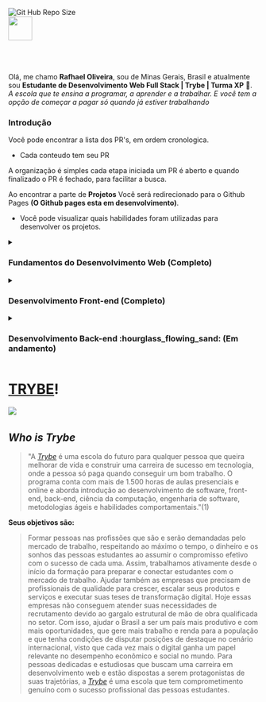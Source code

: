 
![Git Hub Repo Size](https://img.shields.io/github/repo-size/underewarrr/trybe-exercicios)<br>
<a href="https://www.linkedin.com/in/rafhael-oliveira/" target="_blank">
  <img src="https://i.ibb.co/Kx2GSrT/linkedin.png" width="48px" height="48px">
</a>

<br />
<br />

Olá, me chamo **Rafhael Oliveira**, sou de Minas Gerais, Brasil e atualmente sou  **Estudante de Desenvolvimento Web Full Stack | Trybe | Turma 
XP** 🚀.<br>
_A escola que te ensina a programar, a aprender e a trabalhar. E você tem a opção de começar a pagar só quando já estiver trabalhando_

### Introdução
Você pode encontrar a lista dos PR's, em ordem cronologica.
- Cada conteudo tem seu PR

A organização é simples cada etapa iniciada um PR é aberto e quando finalizado o PR é fechado, para facilitar a busca.


Ao encontrar a parte de **Projetos** Você será redirecionado para o Github Pages **(O Github pages esta em desenvolvimento)**.
- Você pode visualizar quais habilidades foram utilizadas para desenvolver os projetos.

<details>
<summary><h3>Fundamentos do Desenvolvimento Web (Completo)</h3></summary>

##### [Bloco 1: Introdução - Unix & Bash]

- [X] 1-3: _Fundamentos do Desenvolvimento Web_(https://github.com/Underewarrr/trybe-exercicios/pull/1)
- [X] 1-3: _Introdução - Unix & Shell_(https://github.com/Underewarrr/trybe-exercicios/pull/1)
- [X] 1-3: _Unix & Bash - Part 1_(https://github.com/Underewarrr/trybe-exercicios/pull/1)
- [X] 1-4: _Unix & Bash - Part 2_(https://github.com/Underewarrr/trybe-exercicios/pull/1)

##### [Bloco 2: Git, GitHub e Internet]

- [X] 2-1: _Git & GitHub - O que é e para que serve?_(https://github.com/Underewarrr/trybe-exercicios/pull/1)
- [X] 2-2: _Git & GitHub - Entendendo os comandos_(https://github.com/Underewarrr/trybe-exercicios/pull/1)
- [X] 2-3: _Internet - Entendendo como ela funciona_(https://github.com/Underewarrr/trybe-exercicios/pull/1)

##### [Bloco 3: Introdução à HTML & CSS]

- [X] 3-1: _Introdução - HTML & CSS_(https://github.com/Underewarrr/trybe-exercicios/pull/2)
- [X] 3-1: _HTML & CSS - Estruturas de página_(https://github.com/Underewarrr/trybe-exercicios/pull/2)
- [X] 3-2: _HTML & CSS - Primeiros passos em CSS_(https://github.com/Underewarrr/trybe-exercicios/pull/2)
- [X] 3-3: _HTML & CSS - Seletores e posicionamento_(https://github.com/Underewarrr/trybe-exercicios/pull/2)
- [X] 3-4: _HTML Semântico_(https://github.com/Underewarrr/trybe-exercicios/pull/2)
- [X] 3-5: _**Projeto - Lessons Learned**_
- 
<details>
<summary>Habilidades</summary>
<br>
<img src="https://raw.githubusercontent.com/devicons/devicon/master/icons/html5/html5-original-wordmark.svg" alt="html5" width="40" height="40"/> 
  <img src="https://raw.githubusercontent.com/devicons/devicon/master/icons/css3/css3-original-wordmark.svg" alt="css3" width="40" height="40"/> 
</details>

##### [Bloco 4: Introdução à JavaScript e Lógica de Programação]

- [X] 4-1: _Introdução - JavaScript_(https://github.com/Underewarrr/trybe-exercicios/pull/3)
- [X] 4-1: _JavaScript - Primeiros passos_(https://github.com/Underewarrr/trybe-exercicios/pull/4)
- [X] 4-2: _JavaScript - Array e loop For_(https://github.com/Underewarrr/trybe-exercicios/pull/5)
- [X] 4-3: _JavaScript - Lógica de Programação e Algoritmos_(https://github.com/Underewarrr/trybe-exercicios/pull/6)
- [X] 4-4: _JavaScript - Objetos e Funções_(https://github.com/Underewarrr/trybe-exercicios/pull/8)
- [X] 4-5: Projeto - Playground Functions_

<details>
<summary>Habilidades</summary>
<br>
  <img src="https://raw.githubusercontent.com/devicons/devicon/master/icons/nodejs/nodejs-original-wordmark.svg" alt="nodejs" width="40" height="40"/> 
  <img src="https://raw.githubusercontent.com/devicons/devicon/master/icons/javascript/javascript-original.svg" alt="javascript" width="40" height="40"/>
</details>


##### [Bloco 5: JavaScrip: DOM, Eventos e Web Storage]

- [x] 5-1: _JavaScript - DOM e seletores_(https://github.com/Underewarrr/trybe-exercicios/pull/14)
- [x] 5-2: _JavaScript - Trabalhando com elementos_(https://github.com/Underewarrr/trybe-exercicios/pull/15)
- [x] 5-3: _JavaScript - Eventos_(https://github.com/Underewarrr/trybe-exercicios/pull/16)
- [x] 5-4: _JavaScript - Web Storage_(https://github.com/Underewarrr/trybe-exercicios/pull/16)
- [x] 5-5: [Projeto - Pixels Art]()
- [x] 5-6: _**Projeto - Lista de Tarefas**_
- [ ] 5-7: _**Projeto Bônus - Meme Generator**_
- [ ] 5-7: _**Projeto Bônus - Adivinhe a Cor**_
- [ ] 5-7: _**Projeto Bônus - Carta Misteriosa**_

<details>
<summary>Habilidades</summary>
<br>

  <img src="https://github.com/tryber/sd-018-a-project-pixels-art/raw/master/art-with-pixels.gif" alt="Projeto Pixel art" width="300" height="350"/>
  <br>
  <img src="https://raw.githubusercontent.com/devicons/devicon/master/icons/javascript/javascript-original.svg" alt="javascript" width="40" height="40"/> 
  <img src="https://raw.githubusercontent.com/devicons/devicon/master/icons/html5/html5-original-wordmark.svg" alt="html5" width="40" height="40"/> 
  <img src="https://raw.githubusercontent.com/devicons/devicon/master/icons/css3/css3-original-wordmark.svg" alt="css3" width="40" height="40"/> 
  <img src="https://raw.githubusercontent.com/devicons/devicon/master/icons/nodejs/nodejs-original-wordmark.svg" alt="nodejs" width="40" height="40"/> 
</details>

##### [Bloco 6: HTML & CSS: Forms, Flexbox e Responsivo]

- [x] 6-1: _HTML & CSS - Forms_(https://github.com/Underewarrr/trybe-exercicios/pull/17)
- [x] 6-2: _Bibliotecas JavaScript e Frameworks CSS_(https://github.com/Underewarrr/trybe-exercicios/pull/17)
- [x] 6-3: _CSS Flexbox - Part 1_(https://github.com/Underewarrr/trybe-exercicios/pull/18)
- [x] 6-4: _CSS Flexbox - Part 2_(https://github.com/Underewarrr/trybe-exercicios/pull/18)
- [x] 6-5: _CSS Responsivo - Mobile First_(https://github.com/Underewarrr/trybe-exercicios/pull/18)
- [x] 6-6: Projeto - Trybewarts

<details>
<summary>Habilidades</summary>
<br>
  <img src="https://github.com/tryber/sd-018-a-project-trybewarts/raw/main/pagina-principal.png" alt="Projeto Trybe Warts" />
  <img src="https://raw.githubusercontent.com/devicons/devicon/master/icons/javascript/javascript-original.svg" alt="javascript" width="40" height="40"/>
  <img src="https://raw.githubusercontent.com/devicons/devicon/master/icons/html5/html5-original-wordmark.svg" alt="html5" width="40" height="40"/> 
  <img src="https://raw.githubusercontent.com/devicons/devicon/master/icons/css3/css3-original-wordmark.svg" alt="css3" width="40" height="40"/> 
 
</details>

##### Bloco 7: Introdução à JavaScript ES6 & Testes Unitários

- [x] 7-1: _JavaScript ES6 - let, const, arrow functions e template literals_(https://github.com/Underewarrr/trybe-exercicios/pull/19)
- [x] 7-2: _JavaScript ES6 - Objects_(https://github.com/Underewarrr/trybe-exercicios/pull/22)
- [x] 7-3: _Primeiros passos em Jest_(https://github.com/Underewarrr/trybe-exercicios/pull/23)
- [x] 7-3: _Primeiros passos em Jest_(https://github.com/Underewarrr/trybe-exercicios/pull/24)
- [x] 7-4: Projeto - JavaScript Testes Unitários

<details>
<summary>Habilidades</summary>
<br>
  <img src="https://raw.githubusercontent.com/devicons/devicon/master/icons/javascript/javascript-original.svg" alt="javascript" width="40" height="40"/>
  <img src="https://raw.githubusercontent.com/devicons/devicon/master/icons/html5/html5-original-wordmark.svg" alt="html5" width="40" height="40"/> 
  <img src="https://raw.githubusercontent.com/devicons/devicon/master/icons/css3/css3-original-wordmark.svg" alt="css3" width="40" height="40"/>
  <img src="https://raw.githubusercontent.com/devicons/devicon/master/icons/nodejs/nodejs-original-wordmark.svg" alt="nodejs" width="40" height="40"/> 
</details>

##### Bloco 8: Higher Order Functions do JavaScript ES6

- [x] 8-1: _JavaScript ES6 - Introdução à Higher Order Functions_(https://github.com/Underewarrr/trybe-exercicios/pull/26)
- [x] 8-2: _JavaScript ES6 - Higher Order Functions - forEach, find, some, every, sort_(https://github.com/Underewarrr/trybe-exercicios/pull/27)
- [x] 8-3: _JavaScript ES6 - Higher Order Functions - map e filter_(https://github.com/Underewarrr/trybe-exercicios/pull/28)
- [x] 8-4: _JavaScript ES6 - Higher Order Functions - reduce_(https://github.com/Underewarrr/trybe-exercicios/pull/29)
- [x] 8-5: _JavaScript ES6 - spread operator, rest parameter, destructuring e mais_](https://github.com/Underewarrr/trybe-exercicios/pull/30)
- [x] 8-6: Projeto - Zoo functions

<details>
<summary>Habilidades</summary>
<br>
  <img src="https://raw.githubusercontent.com/devicons/devicon/master/icons/javascript/javascript-original.svg" alt="javascript" width="40" height="40"/>
  <img src="https://raw.githubusercontent.com/devicons/devicon/master/icons/html5/html5-original-wordmark.svg" alt="html5" width="40" height="40"/> 
  <img src="https://raw.githubusercontent.com/devicons/devicon/master/icons/css3/css3-original-wordmark.svg" alt="css3" width="40" height="40"/>
  <img src="https://raw.githubusercontent.com/devicons/devicon/master/icons/nodejs/nodejs-original-wordmark.svg" alt="nodejs" width="40" height="40"/> 
</details>

##### Bloco 9: JavaScript e Testes Assíncronos

- [x] 9-1: _JavaScript Assíncrono e Callbacks_(https://github.com/Underewarrr/trybe-exercicios/pull/31)
- [x] 9-2: _JavaScript Assí­ncrono - Fetch API e async/await_(https://github.com/Underewarrr/trybe-exercicios/pull/31)
- [x] 9-3: _Jest - Testes Assíncronos_(https://github.com/Underewarrr/trybe-exercicios/pull/32)
- [x] 9-4: Projeto - Carrinho de Compras

<details>
<summary>Habilidades</summary>
<br>
  <img src="https://github.com/tryber/sd-018-a-project-shopping-cart/raw/master/prototipo.gif" alt="Projeto Carrinho de Compras"/>
  <img src="https://raw.githubusercontent.com/devicons/devicon/master/icons/javascript/javascript-original.svg" alt="javascript" width="40" height="40"/>
  <img src="https://raw.githubusercontent.com/devicons/devicon/master/icons/html5/html5-original-wordmark.svg" alt="html5" width="40" height="40"/> 
  <img src="https://raw.githubusercontent.com/devicons/devicon/master/icons/css3/css3-original-wordmark.svg" alt="css3" width="40" height="40"/>
  <img src="https://raw.githubusercontent.com/devicons/devicon/master/icons/nodejs/nodejs-original-wordmark.svg" alt="nodejs" width="40" height="40"/> 
</details>
</details>

<details>
<summary><h3>Desenvolvimento Front-end (Completo)</h3></summary>

##### Bloco 10: Introdução à React

- [x] 10-1: _Introdução - Front-end_(https://github.com/Underewarrr/trybe-exercicios/pull/33)
- [x] 10-1: _Introdução - React_(https://github.com/Underewarrr/trybe-exercicios/pull/33)
- [x] 10-1: _'Hello, world!' no React!_(https://github.com/Underewarrr/trybe-exercicios/pull/33)
- [x] 10-2: _Componentes React_(https://github.com/Underewarrr/trybe-exercicios/pull/34)

##### Bloco 11: Componentes com Estado, Eventos e Formulários com React

- [x] 11-1: _Componentes com Estado e Eventos_(https://github.com/Underewarrr/trybe-exercicios/pull/35)
- [x] 11-2: _Formulários no React_(https://github.com/Underewarrr/trybe-exercicios/pull/36)
- [x] 11-3: Projeto - Tryunfo

<details>
<summary>Habilidades</summary>
<br>
  <img src="https://raw.githubusercontent.com/devicons/devicon/master/icons/javascript/javascript-original.svg" alt="javascript" width="40" height="40"/>
  <img src="https://raw.githubusercontent.com/devicons/devicon/master/icons/html5/html5-original-wordmark.svg" alt="html5" width="40" height="40"/> 
  <img src="https://raw.githubusercontent.com/devicons/devicon/master/icons/css3/css3-original-wordmark.svg" alt="css3" width="40" height="40"/>
  <img src="https://raw.githubusercontent.com/devicons/devicon/master/icons/nodejs/nodejs-original-wordmark.svg" alt="nodejs" width="40" height="40"/> 
</details>

##### Bloco 12: Ciclo de vida de componentes e React Router

- [x] 12-1: _Ciclo de vida de componentes_(https://github.com/Underewarrr/trybe-exercicios/pull/37)
- [x] 12-2: _React Router_(https://github.com/Underewarrr/trybe-exercicios/pull/38)
- [x] 12-3: Projeto - TrybeTunes

<details>
<summary>Habilidades</summary>
<br>
  <img src="https://raw.githubusercontent.com/devicons/devicon/master/icons/javascript/javascript-original.svg" alt="javascript" width="40" height="40"/>
  <img src="https://raw.githubusercontent.com/devicons/devicon/master/icons/html5/html5-original-wordmark.svg" alt="html5" width="40" height="40"/> 
  <img src="https://raw.githubusercontent.com/devicons/devicon/master/icons/css3/css3-original-wordmark.svg" alt="css3" width="40" height="40"/>
  <img src="https://raw.githubusercontent.com/devicons/devicon/master/icons/nodejs/nodejs-original-wordmark.svg" alt="nodejs" width="40" height="40"/> 
  <img src="https://github.com/devicons/devicon/blob/master/icons/react/react-original-wordmark.svg" alt="react" width="40" height="40"/> 

![image](https://user-images.githubusercontent.com/74227915/160474975-4b9148c8-92c7-4ded-b32a-8ef86ffa8ab5.png)
![image](https://user-images.githubusercontent.com/74227915/160475003-df2a263e-c603-4ab6-a56b-88fb9ba49b04.png)
![image](https://user-images.githubusercontent.com/74227915/160475011-2bdff365-32bc-4c37-b788-b0a8d3b02312.png)
![image](https://user-images.githubusercontent.com/74227915/160475025-830c9dfd-affe-454f-959a-9835a0df5373.png)
![image](https://user-images.githubusercontent.com/74227915/160475040-16d8ccb5-1687-4463-8d16-0d16ac0989f4.png)
![image](https://user-images.githubusercontent.com/74227915/160475059-a9cfff09-e259-44fc-ad79-1db1ceb5e4c6.png)
![image](https://user-images.githubusercontent.com/74227915/160475071-314ab933-a368-4417-a02f-83cdd3e709dd.png)
![image](https://user-images.githubusercontent.com/74227915/160475086-ed27472f-898f-4886-9e50-09e43164c74c.png)
![image](https://user-images.githubusercontent.com/74227915/160475103-e31b3939-b108-4e18-961a-07a2da476753.png)
</details>

##### Bloco 13: Metodologias Ágeis

- [x] 13-1: _Metodologias Ágeis_
- [x] 13-2: Projeto - Frontend Online Store

<details>
<summary>Habilidades</summary>
<br>
  <img src="https://raw.githubusercontent.com/devicons/devicon/master/icons/javascript/javascript-original.svg" alt="javascript" width="40" height="40"/>
  <img src="https://raw.githubusercontent.com/devicons/devicon/master/icons/html5/html5-original-wordmark.svg" alt="html5" width="40" height="40"/> 
  <img src="https://raw.githubusercontent.com/devicons/devicon/master/icons/css3/css3-original-wordmark.svg" alt="css3" width="40" height="40"/>
  <img src="https://raw.githubusercontent.com/devicons/devicon/master/icons/nodejs/nodejs-original-wordmark.svg" alt="nodejs" width="40" height="40"/> 
  <img src="https://github.com/devicons/devicon/blob/master/icons/react/react-original-wordmark.svg" alt="react" width="40" height="40"/> 
![image](https://user-images.githubusercontent.com/74227915/160920491-e6513179-bd9e-417e-938e-91db7881f593.png)
</details>

##### Bloco 14: Testes automatizados com React Testing Library

- [x] 14-1: _RTL - Primeiros passos_(https://github.com/Underewarrr/trybe-exercicios/pull/39)
- [x] 14-2: _RTL - Mocks e Inputs_(https://github.com/Underewarrr/trybe-exercicios/pull/39)
- [x] 14-3: _RTL - Testando React Router_(https://github.com/Underewarrr/trybe-exercicios/pull/40)
- [x] 14-4: _Projeto - Testes em React

<details>
<summary>Habilidades</summary>
<br>
  <img src="https://raw.githubusercontent.com/devicons/devicon/master/icons/javascript/javascript-original.svg" alt="javascript" width="40" height="40"/>
  <img src="https://raw.githubusercontent.com/devicons/devicon/master/icons/html5/html5-original-wordmark.svg" alt="html5" width="40" height="40"/> 
  <img src="https://raw.githubusercontent.com/devicons/devicon/master/icons/nodejs/nodejs-original-wordmark.svg" alt="nodejs" width="40" height="40"/> 
  <img src="https://github.com/devicons/devicon/blob/master/icons/react/react-original-wordmark.svg" alt="react" width="40" height="40"/> 
</details>

##### Bloco 15: Gerenciamento de estado com Redux

- [x] 15-1: _Introdução ao Redux - O estado global da aplicação_](https://github.com/Underewarrr/trybe-exercicios/pull/42)
- [x] 15-2: _Usando o Redux no React_(https://github.com/Underewarrr/trybe-exercicios/pull/43)
- [x] 15-3: _Usando o Redux no React_Prática__(https://github.com/Underewarrr/trybe-exercicios/pull/45)
- [x] 15-4: _Usando o Redux no React_Actions Assíncronas_(https://github.com/Underewarrr/trybe-exercicios/pull/45)
- [x] 15-5: _Testes em React-Redux_(https://github.com/Underewarrr/trybe-exercicios/pull/45)
- [x] 15-6: _Projeto - Trybe Wallet

<details>
<summary>Habilidades</summary>
<br>
  <img src="https://raw.githubusercontent.com/devicons/devicon/master/icons/javascript/javascript-original.svg" alt="javascript" width="40" height="40"/>
  <img src="https://raw.githubusercontent.com/devicons/devicon/master/icons/html5/html5-original-wordmark.svg" alt="html5" width="40" height="40"/> 
  <img src="https://raw.githubusercontent.com/devicons/devicon/master/icons/css3/css3-original-wordmark.svg" alt="css3" width="40" height="40"/>
  <img src="https://raw.githubusercontent.com/devicons/devicon/master/icons/nodejs/nodejs-original-wordmark.svg" alt="nodejs" width="40" height="40"/> 
  <img src="https://github.com/devicons/devicon/blob/master/icons/react/react-original-wordmark.svg" alt="react" width="40" height="40"/> 

![image](https://user-images.githubusercontent.com/74227915/160922051-3f6bd76f-8747-4864-b282-4f8746136356.png)
![image](https://user-images.githubusercontent.com/74227915/160922057-57f0234b-4d5a-4181-990f-5298a1c18f15.png)
![image](https://user-images.githubusercontent.com/74227915/160922114-8f016d0c-79a4-42c9-9cba-d7eed2aa2391.png)
</details>


##### Bloco 16: Projeto Jogo de Trivia

- [x] 16-1: _Projeto - Jogo de Trivia

<details>
<summary>Habilidades</summary>
<br>
  <img src="https://raw.githubusercontent.com/devicons/devicon/master/icons/javascript/javascript-original.svg" alt="javascript" width="40" height="40"/>
  <img src="https://raw.githubusercontent.com/devicons/devicon/master/icons/html5/html5-original-wordmark.svg" alt="html5" width="40" height="40"/> 
  <img src="https://raw.githubusercontent.com/devicons/devicon/master/icons/css3/css3-original-wordmark.svg" alt="css3" width="40" height="40"/>
  <img src="https://raw.githubusercontent.com/devicons/devicon/master/icons/nodejs/nodejs-original-wordmark.svg" alt="nodejs" width="40" height="40"/> 
  <img src="https://github.com/devicons/devicon/blob/master/icons/react/react-original-wordmark.svg" alt="react" width="40" height="40"/> 
</details>

##### Bloco 17: Context API e React Hooks

- [x] 17-1: _Context API do React_(https://github.com/Underewarrr/trybe-exercicios/pull/48)
- [x] 17-2: _React Hooks - useState e useContext_(https://github.com/Underewarrr/trybe-exercicios/pull/48)
- [x] 17-3: _React Hooks - useEffect e Hooks customizados_(https://github.com/Underewarrr/trybe-exercicios/pull/48)
- [x] 17-4: _Projeto - StarWars Datatable com Context API e Hooks(https://github.com/Underewarrr/trybe-exercicios/pull/48)

<details>
<summary>Habilidades</summary>
<br>
  <img src="https://raw.githubusercontent.com/devicons/devicon/master/icons/javascript/javascript-original.svg" alt="javascript" width="40" height="40"/>
  <img src="https://raw.githubusercontent.com/devicons/devicon/master/icons/html5/html5-original-wordmark.svg" alt="html5" width="40" height="40"/> 
  <img src="https://raw.githubusercontent.com/devicons/devicon/master/icons/css3/css3-original-wordmark.svg" alt="css3" width="40" height="40"/>
  <img src="https://raw.githubusercontent.com/devicons/devicon/master/icons/nodejs/nodejs-original-wordmark.svg" alt="nodejs" width="40" height="40"/> 
  <img src="https://github.com/devicons/devicon/blob/master/icons/react/react-original-wordmark.svg" alt="react" width="40" height="40"/> 

![req-2](https://user-images.githubusercontent.com/74227915/160923509-307115c8-d3d1-442f-b809-2df930d0a9a6.gif)

</details>

##### Bloco 18: Projeto App de Receitas

- [x] 18-1: _Projeto - App de Receitas
</details>

<details>
<summary><h3>Desenvolvimento Back-end :hourglass_flowing_sand: (Em andamento)</h3></summary>
## Desenvolvimento Back-end :hourglass_flowing_sand:

##### Bloco 19: Introdução à SQL

- [x] 19-1: _Introdução - Back-end_(https://github.com/Underewarrr/trybe-exercicios/pull/49)
- [x] 19-1: _Introdução - Bancos de dados relacionais_(https://github.com/Underewarrr/trybe-exercicios/pull/50)
- [x] 19-1: _Banco de dados SQL_(https://github.com/Underewarrr/trybe-exercicios/pull/53)
- [x] 19-2: _Encontrando dados em um banco de dados_(https://github.com/Underewarrr/trybe-exercicios/pull/54)
- [x] 19-3: _Filtrando dados de forma especí­fica_(https://github.com/Underewarrr/trybe-exercicios/pull/55)
- [x] 19-4: _Manipulando tabelas_(https://github.com/Underewarrr/trybe-exercicios/pull/56)
- [x] 19-5: _[Projeto - All For One]()_

##### Bloco 20: Funções SQL, Joins e Subqueries

- [x] 20-1: _Funções mais usadas no SQL_(https://github.com/Underewarrr/trybe-exercicios/pull/57)
- [x] 20-2: _Descomplicando JOINs, UNIONs e Subqueries_(https://github.com/Underewarrr/trybe-exercicios/pull/58)

##### Bloco 21: Normalização e Modelagem de banco de dados

- [x] 21-1: _Transformando ideias em um modelo de banco de dados - Parte 1_(https://github.com/Underewarrr/trybe-exercicios/pull/58)
- [x] 21-2: _Normalização, Formas Normais e Dumps_(https://github.com/Underewarrr/trybe-exercicios/pull/58)
- [x] 21-2: _Transformando ideias em um modelo de banco de dados - Parte 2_(https://github.com/Underewarrr/trybe-exercicios/pull/58)
- [x] 21-3: _Projeto - One For All

##### Seção 6: NodeJS ORM Autenticação JWT

- [x] 6-1: _Interface da aplicação com o banco de dados_ (https://github.com/Underewarrr/trybe-exercicios/pull/71)
- [x] 6-2: _Assosiação 1:1 e 1:N_(https://github.com/Underewarrr/trybe-exercicios/pull/72)
- [x] 6-2: _ ORM Associations N:N e Transactions _(https://github.com/Underewarrr/trybe-exercicios/pull/73)
- [x] 6-3: _Projeto_ - Blogs API

##### Seção 8: Introdução ao TypeScript

- [x] 8-1: _Introdução ao TypeScript_(https://github.com/Underewarrr/trybe-exercicios/pull/74)
- [x] 6-2: _Tipagem Estatica e Generica_(https://github.com/Underewarrr/trybe-exercicios/pull/75)
- [x] 6-2: _Express com TypeScript_(https://github.com/Underewarrr/trybe-exercicios/pull/76)
- [x] 6-3: _Projeto_ - TrybeSmith

##### Seção 9: Programaçao a orientada a Objetos (POO e Solid)

- [x] 9-1: _Introdução a Orientação a Objetos_(https://github.com/Underewarrr/trybe-exercicios/pull/77)
- [x] 9-2: _Herança e Interfaces_(https://github.com/Underewarrr/trybe-exercicios/pull/78)
- [x] 9-3: _Polimorfismo_(https://github.com/Underewarrr/trybe-exercicios/pull/79)

##### Seção 10: Introdução ao MongoDB

- [x] 10-1: Introdução ao MongoDB_(https://github.com/Underewarrr/trybe-exercicios/pull/80)


</details>

</details>

# [TRYBE](https://www.betrybe.com/)!
<img src="https://go.betrybe.com/hubfs/logo%20cortada%20branca.png" width="250">


## _Who is Trybe_

>"A [_Trybe_](https://www.betrybe.com/) é uma escola do futuro para qualquer pessoa que queira melhorar de vida e construir uma carreira de sucesso em tecnologia, onde a pessoa só paga quando conseguir um bom trabalho.
O programa conta com mais de 1.500 horas de aulas presenciais e online e aborda introdução ao desenvolvimento de software, front-end, back-end, ciência da computação, engenharia de software, metodologias ágeis e habilidades comportamentais."(1)


**Seus objetivos são:**

>Formar pessoas nas profissões que são e serão demandadas pelo mercado de trabalho, respeitando ao máximo o tempo, o dinheiro e os sonhos das pessoas estudantes ao assumir o compromisso efetivo com o sucesso de cada uma. Assim, trabalhamos ativamente desde o início da formação para preparar e conectar estudantes com o mercado de trabalho.
Ajudar também as empresas que precisam de profissionais de qualidade para crescer, escalar seus produtos e serviços e executar suas teses de transformação digital. Hoje essas empresas não conseguem atender suas necessidades de recrutamento devido ao gargalo estrutural de mão de obra qualificada no setor.
Com isso, ajudar o Brasil a ser um país mais produtivo e com mais oportunidades, que gere mais trabalho e renda para a população e que tenha condições de disputar posições de destaque no cenário internacional, visto que cada vez mais o digital ganha um papel relevante no desempenho econômico e social no mundo.
Para pessoas dedicadas e estudiosas que buscam uma carreira em desenvolvimento web e estão dispostas a serem protagonistas de suas trajetórias, a [_Trybe_](https://www.betrybe.com/) é uma escola que tem comprometimento genuíno com o sucesso profissional das pessoas estudantes.


